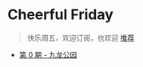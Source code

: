 # Cheerful Friday
> 快乐周五，欢迎订阅，也欢迎 [推荐](https://github.com/shellGrace/weeklyFri/discussions) 

* [第 0 期 - 九龙公园](https://weekly.tw93.fun/posts/137-九龙公园)
